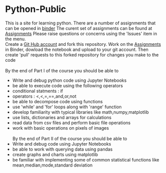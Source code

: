 # Python-Public
This is a site for learning python. There are a number of assignments that can be opened in <a href="https://mybinder.org">binder</a>
The curent set of assignments can be found at <a href="https://mybinder.org/v2/gh/curlTree/Python-Public.git/HEAD">Assignments</a>
Please raise questions or concerns using the 'Issues' item in the menu.<br>
Create a <a href="https://github.com/join">Git Hub account</a> and fork this repository. Work on the  <a href="https://mybinder.org/v2/gh/curlTree/Python-Public.git/HEAD">Assignments</a> in Binder, dowload the notebook and upload to your git account. Then create 'pull' requests to this forked repository for changes you make to the code<br><br>
By the end of Part I of the course you should be able to <br>
- Write and debug python code using Jupyter Notebooks
- be able to execute code using the following operators
-   conditional statments : if
-   operators : <,<,=,==,and,or,not
- be able to decompose code using functions 
- use 'while' and 'for' loops along with 'range' function
- develop familiarity with typical libraries like math,numpy,matplotlib
- use lists, dictionaries and arrays for calculations 
- read data from csv files and perform basic file operations
-  work with basic operations on pixels of images<br><br>
By the end of Part II of the course you should be able to
- Write and debug code using Jupyter Notebooks
- be able to work with querying data using pandas
- create graphs and charts using matplotlib
- be familiar with implementing some of common statistical functions like mean,median,mode,standard deviation
